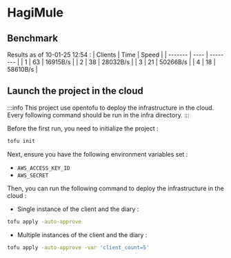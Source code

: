 # HagiMule

## Benchmark

Results as of 10-01-25 12:54 :
| Clients | Time | Speed    |
| ------- | ---- | -------- |
| 1       | 63   | 16915B/s |
| 2       | 38   | 28032B/s |
| 3       | 21   | 50266B/s |
| 4       | 18   | 58610B/s |


## Launch the project in the cloud

:::info
This project use opentofu to deploy the infrastructure in the cloud.
Every following command should be run in the infra directory.
:::

Before the first run, you need to initialize the project :
```bash
tofu init
```

Next, ensure you have the following environment variables set :
- `AWS_ACCESS_KEY_ID`
- `AWS_SECRET`

Then, you can run the following command to deploy the infrastructure in the cloud :

- Single instance of the client and the diary :
```bash
tofu apply -auto-approve
```

- Multiple instances of the client and the diary :
```bash
tofu apply -auto-approve -var 'client_count=5'
```